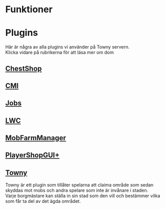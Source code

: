 # Funktioner

# Plugins

Här är några av alla plugins vi använder på Towny servern.  
Klicka vidare på rubrikerna för att läsa mer om dom  

## [ChestShop](chestshop.md)

## [CMI](cmi.md)

## [Jobs](jobs.md)

## [LWC](lwc.md)

## [MobFarmManager](mobfarmmanager.md)

## [PlayerShopGUI+](playershopgui.md)

## [Towny](towny.md)
Towny är ett plugin som tillåter spelarna att claima område som sedan skyddas mot mobs och andra spelare som inte är invånare i staden.  
Varje borgmästare kan ställa in sin stad som den vill och bestämmer vilka som får ta del av det ägda området.